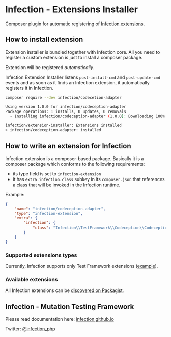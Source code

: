 # Infection - Extensions Installer

Composer plugin for automatic registering of [Infection extensions](https://packagist.org/explore/?type=infection-extension).

## How to install extension

Extension installer is bundled together with Infection core. All you need to register a custom extension is just to install a composer package.

Extension will be registered _automatically_.

Infection Extension Installer listens `post-install-cmd` and `post-update-cmd` events and as soon as it finds an Infection extension, it automatically registers it in Infection.

```bash
composer require --dev infection/codecetion-adapter

Using version 1.0.0 for infection/codeception-adapter
Package operations: 1 installs, 0 updates, 0 removals
  - Installing infection/codeception-adapter (1.0.0): Downloading 100%

infection/extension-installer: Extensions installed
> infection/codeception-adapter: installed
``` 

## How to write an extension for Infection

Infection extension is a composer-based package. Basically it is a composer package which conforms to the following requirements:

* its type field is set to `infection-extension`
* it has `extra.infection.class` subkey in its `composer.json` that references a class that will be invoked in the Infection runtime.

Example:

```json
{
    "name": "infection/codeception-adapter",
    "type": "infection-extension",
    "extra": {
        "infection": {
            "class": "Infection\\TestFramework\\Codeception\\CodeceptionAdapterFactory"
        }
    }
}
```

### Supported extensions types

Currently, Infection supports only Test Framework extensions ([example](https://github.com/infection/codeception-adapter)).

### Available extensions

All Infection extensions can be [discovered on Packagist](https://packagist.org/explore/?type=infection-extension).

## Infection - Mutation Testing Framework

Please read documentation here: [infection.github.io](http://infection.github.io)

Twitter: [@infection_php](http://twitter.com/infection_php)
